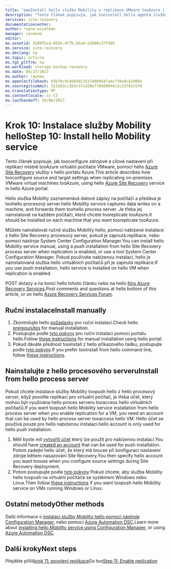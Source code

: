 ```yaml
---
title: "aaaInstall hello službu Mobility u replikace VMware tooAzure | Microsoft Docs"
description: "Tento článek popisuje, jak tooinstall hello agenta služby Mobility pro replikaci tooAzure VMware službou Azure Site Recovery hello."
services: site-recovery
documentationcenter: 
author: rayne-wiselman
manager: carmonm
editor: 
ms.assetid: 3189fbcd-6b5b-4ffb-b5a9-e2080c37f9d9
ms.service: site-recovery
ms.devlang: na
ms.topic: article
ms.tgt_pltfrm: na
ms.workload: storage-backup-recovery
ms.date: 06/27/2017
ms.author: raynew
ms.openlocfilehash: d3b7bc9c4d84d13317e0b0b47adcf38e8c41d0bb
ms.sourcegitcommit: 523283cc1b3c37c428e77850964dc1c33742c5f0
ms.translationtype: MT
ms.contentlocale: cs-CZ
ms.lasthandoff: 10/06/2017
---
```

# <a name="step-10-install-hello-mobility-service"></a><span data-ttu-id="9dab9-103">Krok 10: Instalace služby Mobility hello</span><span class="sxs-lookup"><span data-stu-id="9dab9-103">Step 10: Install hello Mobility service</span></span>


<span data-ttu-id="9dab9-104">Tento článek popisuje, jak tooconfigure zdrojové a cílové nastavení při replikaci místně tooAzure virtuální počítače VMware, pomocí hello [Azure Site Recovery](site-recovery-overview.md) služby v hello portálu Azure.</span><span class="sxs-lookup"><span data-stu-id="9dab9-104">This article describes how tooconfigure source and target settings when replicating on-premises VMware virtual machines tooAzure, using hello [Azure Site Recovery](site-recovery-overview.md) service in hello Azure portal.</span></span>

<span data-ttu-id="9dab9-105">Hello služba Mobility zaznamenává datové zápisy na počítači a předává je toohello procesový server.</span><span class="sxs-lookup"><span data-stu-id="9dab9-105">hello Mobility service captures data writes on a machine, and forwards them toohello process server.</span></span> <span data-ttu-id="9dab9-106">Je třeba jej nainstalovat na každém počítači, které chcete tooreplicate tooAzure.</span><span class="sxs-lookup"><span data-stu-id="9dab9-106">It should be installed on each machine that you want tooreplicate tooAzure.</span></span>

<span data-ttu-id="9dab9-107">Můžete nainstalovat ručně službu Mobility hello, pomocí nabízené instalace z hello Site Recovery procesový server, pokud je zapnutá replikace, nebo pomocí nástroje System Center Configuration Manager.</span><span class="sxs-lookup"><span data-stu-id="9dab9-107">You can install hello Mobility service manual, using a push installation from hello Site Recovery process server when replication is enabled, or use a tool System Center Configuration Manager.</span></span> <span data-ttu-id="9dab9-108">Pokud používáte nabízenou instalaci, hello je nainstalovaná služba hello virtuálních počítačů při je zapnutá replikace.</span><span class="sxs-lookup"><span data-stu-id="9dab9-108">If you use push installation, hello service is installed on hello VM when replication is enabled.</span></span>

<span data-ttu-id="9dab9-109">POST dotazy a na konci hello tohoto článku nebo na hello [fóru Azure Recovery Services](https://social.msdn.microsoft.com/forums/azure/home?forum=hypervrecovmgr).</span><span class="sxs-lookup"><span data-stu-id="9dab9-109">Post comments and questions at hello bottom of this article, or on hello [Azure Recovery Services Forum](https://social.msdn.microsoft.com/forums/azure/home?forum=hypervrecovmgr).</span></span>

## <a name="install-manually"></a><span data-ttu-id="9dab9-110">Ruční instalace</span><span class="sxs-lookup"><span data-stu-id="9dab9-110">Install manually</span></span>

1. <span data-ttu-id="9dab9-111">Zkontrolujte hello [požadavky](site-recovery-vmware-to-azure-install-mob-svc.md#prerequisites) pro ruční instalaci.</span><span class="sxs-lookup"><span data-stu-id="9dab9-111">Check hello [prerequisites](site-recovery-vmware-to-azure-install-mob-svc.md#prerequisites) for manual installation.</span></span>
2. <span data-ttu-id="9dab9-112">Postupujte podle [tyto pokyny](site-recovery-vmware-to-azure-install-mob-svc.md#install-mobility-service-manually-by-using-the-gui) pro ruční instalaci pomocí portálu hello.</span><span class="sxs-lookup"><span data-stu-id="9dab9-112">Follow [these instructions](site-recovery-vmware-to-azure-install-mob-svc.md#install-mobility-service-manually-by-using-the-gui) for manual installation using hello portal.</span></span>
3. <span data-ttu-id="9dab9-113">Pokud dáváte přednost tooinstall z hello příkazového řádku, postupujte podle [tyto pokyny](site-recovery-vmware-to-azure-install-mob-svc.md#install-mobility-service-manually-at-a-command-prompt).</span><span class="sxs-lookup"><span data-stu-id="9dab9-113">If you prefer tooinstall from hello command line, follow [these instructions](site-recovery-vmware-to-azure-install-mob-svc.md#install-mobility-service-manually-at-a-command-prompt).</span></span>

## <a name="install-from-hello-process-server"></a><span data-ttu-id="9dab9-114">Nainstalujte z hello procesového serveru</span><span class="sxs-lookup"><span data-stu-id="9dab9-114">Install from hello process server</span></span>

<span data-ttu-id="9dab9-115">Pokud chcete instalace služby Mobility toopush hello z hello procesový server, když povolíte replikaci pro virtuální počítač, je třeba účet, který mohou být využívána hello proces serveru tooaccess hello virtuálních počítačů.</span><span class="sxs-lookup"><span data-stu-id="9dab9-115">If you want toopush hello Mobility service installation from hello process server when you enable replication for a VM, you need an account that can be used by hello process server tooaccess hello VM.</span></span> <span data-ttu-id="9dab9-116">Hello účet se používá pouze pro hello nabízenou instalaci.</span><span class="sxs-lookup"><span data-stu-id="9dab9-116">hello account is only used for hello push installation.</span></span>

1. <span data-ttu-id="9dab9-117">Měli byste mít [vytvořili účet](vmware-walkthrough-prepare-vmware.md) který lze použít pro nabízenou instalaci.</span><span class="sxs-lookup"><span data-stu-id="9dab9-117">You should have [created an account](vmware-walkthrough-prepare-vmware.md) that can be used for push installation.</span></span> <span data-ttu-id="9dab9-118">Potom zadejte hello účet, že který má toouse při konfiguraci nastavení zdroje během nasazování Site Recovery.</span><span class="sxs-lookup"><span data-stu-id="9dab9-118">You then specify hello account you want toouse when you configure source settings during Site Recovery deployment.</span></span>
2. <span data-ttu-id="9dab9-119">Potom postupujte podle [tyto pokyny](site-recovery-vmware-to-azure-install-mob-svc.md#install-mobility-service-by-push-installation-from-azure-site-recovery) Pokud chcete, aby služba Mobility hello toopush na virtuální počítače se systémem Windows nebo Linux.</span><span class="sxs-lookup"><span data-stu-id="9dab9-119">Then follow [these instructions](site-recovery-vmware-to-azure-install-mob-svc.md#install-mobility-service-by-push-installation-from-azure-site-recovery) if you want toopush hello Mobility service on VMs running Windows or Linux.</span></span>

## <a name="other-methods"></a><span data-ttu-id="9dab9-120">Ostatní metody</span><span class="sxs-lookup"><span data-stu-id="9dab9-120">Other methods</span></span>

<span data-ttu-id="9dab9-121">Další informace o [instalaci služby Mobility hello pomocí nástroje Configuration Manager](site-recovery-install-mobility-service-using-sccm.md), nebo pomocí [Azure Automation DSC](site-recovery-automate-mobility-service-install.md).</span><span class="sxs-lookup"><span data-stu-id="9dab9-121">Learn more about [installing hello Mobility service using Configuration Manager](site-recovery-install-mobility-service-using-sccm.md), or using [Azure Automation DSC](site-recovery-automate-mobility-service-install.md).</span></span>

## <a name="next-steps"></a><span data-ttu-id="9dab9-122">Další kroky</span><span class="sxs-lookup"><span data-stu-id="9dab9-122">Next steps</span></span>

<span data-ttu-id="9dab9-123">Přejděte příliš[krok 11: povolení replikace](vmware-walkthrough-enable-replication.md)</span><span class="sxs-lookup"><span data-stu-id="9dab9-123">Go too[Step 11: Enable replication](vmware-walkthrough-enable-replication.md)</span></span>
